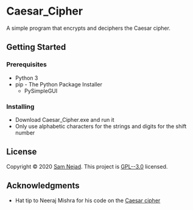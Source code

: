 # Caesar_Cipher

A simple program that encrypts and deciphers the Caesar cipher. 

## Getting Started

### Prerequisites

* Python 3
* pip - The Python Package Installer
    * PySimpleGUI 


### Installing

* Download Caesar_Cipher.exe and run it
* Only use alphabetic characters for the strings and digits for the shift number

## License

Copyright © 2020 [Sam Nejad](https://github.com/Sam-Nejad).
This project is [GPL--3.0](https://github.com/Sam-Nejad/Caesar_Cipher/blob/master/LICENSE.txt) licensed.

## Acknowledgments

* Hat tip to Neeraj Mishra for his code on the [Caesar cipher](https://www.thecrazyprogrammer.com/2018/05/caesar-cipher-in-python.html)
